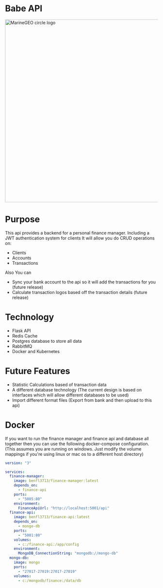 # Babe API
<img src="https://digitalasset.intuit.com/IMAGE/A1YQpa4uH/Mint.com-ZoneB-X-Small-2.png" alt="MarineGEO circle logo" style="height: 600px; width:600px;"/>

# Purpose
This api provides a backend for a personal finance manager.  Including a JWT authentication system for clients
It will allow you do CRUD operations on:
- Clients
- Accounts
- Transactions

Also You can
- Sync your bank account to the api so it will add the transactions for you (future release)
- Calculate transaction logos based off the transaction details (future release)

# Technology
- Flask API
- Redis Cache
- Postgres database to store all data
- RabbitMQ
- Docker and Kubernetes

# Future Features
- Statistic Calculations based of transaction data
- A different database technology (The current design is based on interfaces which will allow different databases to be used)
- Import different format files (Export from bank and then upload to this api)


# Docker  
If you want to run the finance manager and finance api and database all together then you can use the following docker-compose configuration.
(This assumes you are running on windows. Just modify the volume mappings if you're using linux or mac os to a different host directory)

```yaml
version: "3"

services:
  finance-manager:
    image: benfl3713/finance-manager:latest
    depends_on:
      - finance-api
    ports:
      - "5005:80"
    environment:
      FinanceApiUrl: "http://localhost:5001/api"
  finance-api:
    image: benfl3713/finance-api:latest
    depends_on:
      - mongo-db
    ports:
      - "5001:80"
    volumes:
      - c:/finance-api:/app/config
    environment:
      MongoDB_ConnectionString: "mongodb://mongo-db"
  mongo-db:
    image: mongo
    ports:
      - "27017-27019:27017-27019"
    volumes:
      - c:/mongodb/finance:/data/db
```

